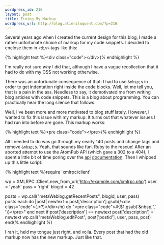 ```yaml
--- 
wordpress_id: 216
layout: post
title: Fixing My Markup
wordpress_url: http://blog.alieniloquent.com/?p=216
---
```

Several years ago when I created the current design for this blog, I made a rather unfortunate choice of markup for my code snippets. I decided to enclose them in <code>&lt;div&gt;</code> tags like this:

{% highlight text %}&lt;div class="code"&gt;&lt;/div&gt;{% endhighlight %}

I'm really not sure <em>why</em> I did that, although I have a vague recollection that it had to do with my CSS not working otherwise.

There was an unfortunate consequence of that: I had to use <code>&amp;nbsp;</code>s in order to get indentation right inside the code blocks. Well, let me tell you, that is a pain in the ass. Needless to say, it demotivated me from writing blog articles with code snippets. This is a blog about programming. You can practically hear the long silence that follows.

Well, I've been more and more motivated to blog stuff lately. However, I wanted to fix this issue with my markup. It turns out that whatever issues I had run into before are gone. This markup works:

{% highlight text %}&lt;pre class="code"&gt;&lt;/pre&gt;{% endhighlight %}

All I needed to do was go through my nearly 140 posts and change tags and remove <code>&amp;nbsp;</code>s. Yeah, that sounds like fun. Ruby to the rescue! After an aborted attempt to use the AtomPub API (which gave a 302 to a 404), I spent a little bit of time poring over the <a href="http://codex.wordpress.org/XML-RPC_Support">api</a> <a href="http://www.xmlrpc.com/metaWeblogApi">documentation</a>. Then I whipped up this little script:

{% highlight text %}require 'xmlrpc/client'

wp = XMLRPC::Client.new_from_uri('http://example.com/xmlrpc.php')
user = 'yeah'
pass = 'right'
blogid = 42

posts = wp.call("metaWeblog.getRecentPosts", blogid, user, pass)
posts.each do |post|
  newtext = post['description'].gsub(/&lt;div class="code"&gt;(.*?)&lt;\/div&gt;/m) do
    "&lt;pre class=\"code\"&gt;#{$1.gsub('&amp;nbsp;',' ')}&lt;/pre&gt;"
  end
  next if post['description'] == newtext
  post['description'] = newtext
  wp.call("metaWeblog.editPost", post['postid'], user, pass, post)
end{% endhighlight %}

I ran it, held my tongue just right, and voila. Every post that had the old markup now has the new markup. Just like that.
